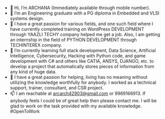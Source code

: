 - 👋 Hi, I’m ARCHANA (Immediately available through mobile number).
- 👀 I’m an Engineering graduate with a PG diploma in Embedded and VLSI systems design.
- 💞️ I have a great passion for various fields, and one such field where I have currently completed training on WordPress DEVELOPMENT through YAAZLI TECHY company helped me get a job. Also, I am getting an internship in the field of PYTHON DEVELOPMENT through TECHINTEREX company.
- 🌱 I’m currently learning full stack development, Data Science, Artificial Intelligence, Cybersecurity, Hacking with Python code, and game development with C# and others like CATIA, ANSYS, DJANGO, etc. to develop a project that automatically stores pieces of information from any kind of huge data. 
- 💞️ I have a great passion for helping, living has no meaning without utilizing the knowledge worthfully for anybody. I worked as a technical support, trainer, consultant, and CSR project.
- 📫 I am reachable at arcarch42903@gmail.com or 9969166913. If anybody feels I could be of great help then please contact me. I will be glad to work on the task provided with my available knowledge.
#OpenToWork
<!---
Arcarch4/Arcarch4 is a ✨ special ✨ repository because its `README.md` (this file) appears on your GitHub profile.
You can click the Preview link to take a look at your changes.--->





